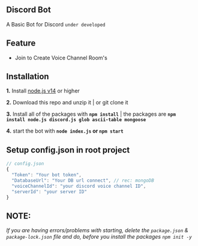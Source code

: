 ## Discord Bot

A Basic Bot for Discord `under developed`

## Feature

- Join to Create Voice Channel Room's

## Installation

 **1.** Install [node.js v14](https://nodejs.org/api/cli.html#cli_unhandled_rejections_mode) or higher

 **2.** Download this repo and unzip it   |   or git clone it
 
 **3.** Install all of the packages with **`npm install`**     |  the packages are   **`npm install node.js discord.js glob ascii-table mongoose`**
 
 **4.** start the bot with **`node index.js` or `npm start`**

## Setup config.json in root project

```javascript
// config.json
{
  "Token": "Your bot token",
  "DatabaseUrl": "Your DB url connect", // rec: mongoDB
  "voiceChannelId": "your discord voice channel ID",
  "serverId": "your server ID"
}
```

## **NOTE:**

*If you are having errors/problems with starting, delete the `package.json` & `package-lock.json` file and do, before you install the packages `npm init -y`*
